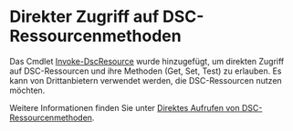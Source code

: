 # Direkter Zugriff auf DSC-Ressourcenmethoden


Das Cmdlet [Invoke-DscResource](https://technet.microsoft.com/en-us/library/mt517869.aspx) wurde hinzugefügt, um direkten Zugriff auf DSC-Ressourcen und ihre Methoden (Get, Set, Test) zu erlauben. Es kann von Drittanbietern verwendet werden, die DSC-Ressourcen nutzen möchten.

Weitere Informationen finden Sie unter [Direktes Aufrufen von DSC-Ressourcenmethoden](../dsc/directCallResource.md).



<!--HONumber=Jun16_HO4-->


